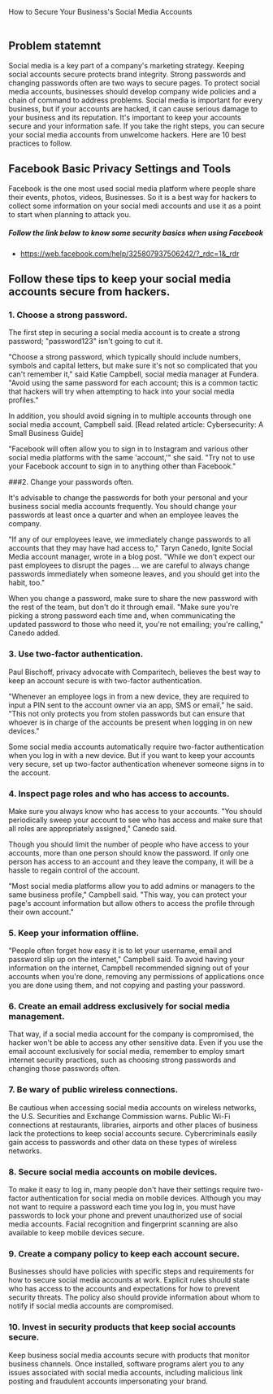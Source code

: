 How to Secure Your Business's Social Media Accounts
<br> <br>
## Problem statemnt
  Social media is a key part of a company's marketing strategy. Keeping social accounts secure protects brand integrity.
Strong passwords and changing passwords often are two ways to secure pages.
To protect social media accounts, businesses should develop company wide policies and a chain of command to address problems. 
Social media is important for every business, but if your accounts are hacked, it can cause serious damage to your business and its reputation. It's important to keep your accounts secure and your information safe. If you take the right steps, you can secure your social media accounts from unwelcome hackers. Here are 10 best practices to follow. 
## Facebook Basic Privacy Settings and Tools
 Facebook is the one most used social media platform where people share their events, photos, videos, Businesses. So it is a best way for hackers to collect some information on your social medi accounts and use it as a point to start when planning to attack you.
 
 ##### Follow the link below to know some security basics when using Facebook
  * https://web.facebook.com/help/325807937506242/?_rdc=1&_rdr

## Follow these tips to keep your social media accounts secure from  hackers.

### 1. Choose a strong password.

The first step in securing a social media account is to create a strong password;  "password123" isn't going to cut it. 

"Choose a strong password, which typically should include numbers, symbols and capital letters, but make sure it's not so complicated that you can't remember it," said Katie Campbell, social media manager at Fundera. "Avoid using the same password for each account; this is a common tactic that hackers will try when attempting to hack into your social media profiles." 

In addition, you should avoid signing in to multiple accounts through one social media account, Campbell said. [Read related article: Cybersecurity: A Small Business Guide] 

"Facebook will often allow you to sign in to Instagram and various other social media platforms with the same 'account,'" she said. "Try not to use your Facebook account to sign in to anything other than Facebook."  

###2.  Change your passwords often.

It's advisable to change the passwords for both your personal and your business social media accounts frequently. You should change your passwords at least once a quarter and when an employee leaves the company.   

"If any of our employees leave, we immediately change passwords to all accounts that they may have had access to," Taryn Canedo, Ignite Social Media account manager, wrote in a blog post. "While we don't expect our past employees to disrupt the pages … we are careful to always change passwords immediately when someone leaves, and you should get into the habit, too." 

When you change a password, make sure to share the new password with the rest of the team, but don't do it through email. "Make sure you're picking a strong password each time and, when communicating the updated password to those who need it, you're not emailing; you're calling," Canedo added.  

### 3. Use two-factor authentication.
Paul Bischoff, privacy advocate with Comparitech, believes the best way to keep an account secure is with two-factor authentication. 

"Whenever an employee logs in from a new device, they are required to input a PIN sent to the account owner via an app, SMS or email," he said. "This not only protects you from stolen passwords but can ensure that whoever is in charge of the accounts be present when logging in on new devices." 

Some social media accounts automatically require two-factor authentication when you log in with a new device. But if you want to keep your accounts very secure, set up two-factor authentication whenever someone signs in to the account.  

### 4. Inspect page roles and who has access to accounts.
Make sure you always know who has access to your accounts. "You should periodically sweep your account to see who has access and make sure that all roles are appropriately assigned," Canedo said.  

Though you should limit the number of people who have access to your accounts, more than one person should know the password. If only one person has access to an account and they leave the company, it will be a hassle to regain control of the account. 

"Most social media platforms allow you to add admins or managers to the same business profile," Campbell said. "This way, you can protect your page's account information but allow others to access the profile through their own account." 

### 5.  Keep your information offline.
"People often forget how easy it is to let your username, email and password slip up on the internet," Campbell said. To avoid having your information on the internet, Campbell recommended signing out of your accounts when you're done, removing any permissions of applications once you are done using them, and not copying and pasting your password. 

### 6. Create an email address exclusively for social media management.
That way, if a social media account for the company is compromised, the hacker won't be able to access any other sensitive data. Even if you use the email account exclusively for social media, remember to employ smart internet security practices, such as choosing strong passwords and changing those passwords often. 

### 7. Be wary of public wireless connections.
Be cautious when accessing social media accounts on wireless networks, the U.S. Securities and Exchange Commission warns. Public Wi-Fi connections at restaurants, libraries, airports and other places of business lack the protections to keep social accounts secure. Cybercriminals easily gain access to passwords and other data on these types of wireless networks.  

### 8. Secure social media accounts on mobile devices.
To make it easy to log in, many people don't have their settings require two-factor authentication for social media on mobile devices. Although you may not want to require a password each time you log in, you must have passwords to lock your phone and prevent unauthorized use of social media accounts. Facial recognition and fingerprint scanning are also available to keep mobile devices secure. 

### 9. Create a company policy to keep each account secure.
Businesses should have policies with specific steps and requirements for how to secure social media accounts at work. Explicit rules should state who has access to the accounts and expectations for how to prevent security threats. The policy also should provide information about whom to notify if social media accounts are compromised. 

### 10. Invest in security products that keep social accounts secure.
Keep business social media accounts secure with products that monitor business channels. Once installed, software programs alert you to any issues associated with social media accounts, including malicious link posting and fraudulent accounts impersonating your brand.

